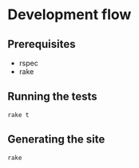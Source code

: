 # Development flow  

## Prerequisites  
- rspec
- rake

## Running the tests  

    rake t

## Generating the site  

    rake
